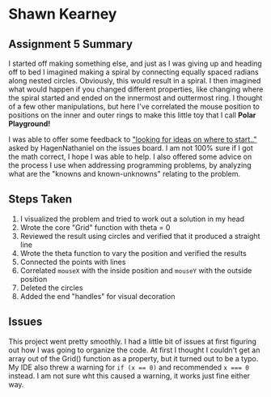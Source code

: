 # Shawn Kearney

## Assignment 5 Summary

I started off making something else, and just as I was giving up and heading off to bed I imagined making a spiral by connecting equally spaced radians along nested circles. Obviously, this would result in a spiral. I then imagined what would happen if you changed different properties, like changing where the spiral started and ended on the innermost and outtermost ring. I thought of a few other manipulations, but here I've correlated the mouse position to positions on the inner and outer rings to make this little toy that I call **Polar Playground!**


I was able to offer some feedback to ["looking for ideas on where to start.."](https://github.com/Montana-Media-Arts/120_CreativeCoding/issues/145) asked by HagenNathaniel on the issues board. I am not 100% sure if I got the math correct, I hope I was able to help. I also offered some advice on the process I use when addressing programming problems, by analyzing what are the "knowns and known-unknowns" relating to the problem.

## Steps Taken
1. I visualized the problem and tried to work out a solution in my head
2. Wrote the core "Grid" function with theta = 0
3. Reviewed the result using circles and verified that it produced a straight line
4. Wrote the theta function to vary the position and verified the results
5. Connected the points with lines
6. Correlated `mouseX` with the inside position and `mouseY` with the outside position
7. Deleted the circles
8. Added the end "handles" for visual decoration

## Issues

This project went pretty smoothly. I had a little bit of issues at first figuring out how I was going to organize the code. At first I thought I couldn't get an array out of the Grid() function as a property, but it turned out to be a typo. My IDE also threw a warning for `if (x == 0)` and recommended `x === 0` instead. I am not sure wht this caused a warning, it works just fine either way.

